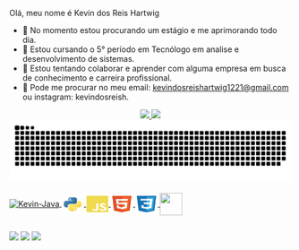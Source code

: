 Olá, meu nome é Kevin dos Reis Hartwig


- 🔭 No momento estou procurando um estágio e me aprimorando todo dia.
- 🌱 Estou cursando o 5° período em Tecnólogo em analise e desenvolvimento de sistemas.
- 👯 Estou tentando colaborar e aprender com alguma empresa em busca de conhecimento e carreira profissional.
- 💬 Pode me procurar no meu email: kevindosreishartwig1221@gmail.com ou instagram: kevindosreish.



<div align="center">
  <a href="https://github.com/KevinReisHartwig">
    
  <img height="180em" src="https://github-readme-stats.vercel.app/api?username=KevinReisHartwig&show_icons=true&theme=tokyonight&include_all_commits=true&count_private=true&rank_icon=github"/>
  <img height="180em" src="https://github-readme-stats.vercel.app/api/top-langs/?username=KevinReisHartwig&layout=compact&langs_count=7&theme=dracula"/>
</div>


<picture>
  <source
    media="(prefers-color-scheme: dark)"
    srcset="https://raw.githubusercontent.com/platane/snk/output/github-contribution-grid-snake-dark.svg"
  />
  <source
    media="(prefers-color-scheme: light)"
    srcset="https://raw.githubusercontent.com/platane/snk/output/github-contribution-grid-snake.svg"
  />
  <img
    alt="github contribution grid snake animation"
    src="https://raw.githubusercontent.com/platane/snk/output/github-contribution-grid-snake.svg"
  />
</picture>


  <div style="display: inline_block"><br>
  <img align="center" alt="Kevin-Java" height="30" width="40" src="https://cdn.jsdelivr.net/gh/devicons/devicon/icons/java/java-original.svg" />
  <img align="center" alt="Kevin-Python" height="30" width="40" src="https://raw.githubusercontent.com/devicons/devicon/master/icons/python/python-original.svg">
  <img align="center" alt="Kevin-Js" height="30" width="40" src="https://raw.githubusercontent.com/devicons/devicon/master/icons/javascript/javascript-plain.svg">
  <img align="center" alt="Kevin-HTML" height="30" width="40" src="https://raw.githubusercontent.com/devicons/devicon/master/icons/html5/html5-original.svg">
  <img align="center" alt="Kevin-CSS" height="30" width="40" src="https://raw.githubusercontent.com/devicons/devicon/master/icons/css3/css3-original.svg">
  <img src="https://cdn.jsdelivr.net/gh/devicons/devicon/icons/csharp/csharp-line.svg" align="center" width="40" height="40"/>
  

</div>
  
##
 
<div> 
  <a href="https://instagram.com/kevindosreish" target="_blank"><img src="https://img.shields.io/badge/-Instagram-%23E4405F?style=for-the-badge&logo=instagram&logoColor=white" target="_blank"></a>
  <a href = "mailto:kevindosreiskartwig1221@gmail.com"><img src="https://img.shields.io/badge/-Gmail-%23333?style=for-the-badge&logo=gmail&logoColor=white" target="_blank"></a>
  <a href="https://www.linkedin.com/in/kevin-hartwig-dev/" target="_blank"><img src="https://img.shields.io/badge/-LinkedIn-%230077B5?style=for-the-badge&logo=linkedin&logoColor=white" target="_blank"></a> 
   
</div>
